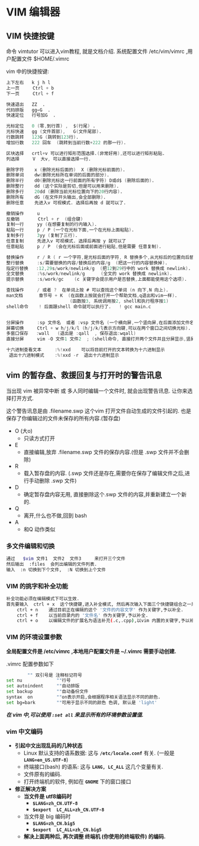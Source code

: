# VIM 编辑器

## VIM 快捷按键

命令 vimtutor 可以进入vim教程, 就是文档介绍. 系统配置文件 /etc/vim/vimrc ,用户配置文件 $HOME/.vimrc

vim 中的快捷按键:

```d
上下左右   k j h l
上一页     Ctrl + b
下一页     Ctrl + f

快速退出   ZZ  .
代码排版   gg=G  .
快速定位   行号加G  .

光标定位   0 (零,到行首) ,  $(行尾) .
光标快速   gg (文件首部),   G(文件尾部).
行数跳转   123G (跳转到123行).
增加行数   222 回车  (跳转到当前行数+222 的那一行).

区块选择   crtl+v 可以进行矩形范围选择.(非常好用),还可以进行矩形粘贴.
列选择     V  大v, 可以直接选择一行.

删除字符    x (删除光标后面的)  X (删除光标前面的).
删除单词    dw(删除光标所在单词的后面的部分).
删除半行    d0(删除光标这一行前面的所有字符) D或d$ (删除后面的).
删除整行    dd (这个实际是剪切,但是可以用来删除).
删除多行    20dd (删除当前光标位置向下的20行内容).
删除所有    dG (在文件开头输出,会全部删除).
删除任意    先进入v 可视模式. 选择后再按 d 就可以了.

撤销操作     u
反撤销       Ctrl + r  (组合键)
复制一行     yy (在想要复制的行内输入).
粘贴一行     p / P (一个在光标下面,一个在光标上面粘贴). 
复制多行     3yy (复制了三行).
任意复制     先进入v 可视模式. 选择后再按 y 就可以了
任意粘贴     p / P  (会在光标后面或前面进行粘贴,但是需要 任意复制).

替换操作     r / R ( r 一个字符,是光标后面的字符, R 替换多个,从光标后的位置向后替换).
整行替换     :s/需要替换的内容/替换后的内容/g  (把这一行的内容替换掉).
指定行替换   :12,29s/work/newlink/g  (把12到29行中的 work 替换成 newlink).
全文替换     :%s/work/newlink/g      (全文的 work 替换成 newlink).
提示替换     :s/work/gc    (c 关键字会提示用户是否替换,上面都能使用这个选项).

查找操作     / 或者 ?  在单词上按 # 可以查找这个单词 (n 向下,N 向上).
man文档      章节号 + K  (在函数上按就会打开一个帮助文档,q退出和vim一样).
                        (函数按3, 系统调用按2, shell和执行程序按1)
shell命令    ! 后面跟shell 命令就可以执行了.   ! gcc main.c


分屏操作     :sp 文件名  或者 :vsp 文件名 (一个横向屏,一个竖向屏,在后面添加文件名就能打开两个不同文件).
屏幕切换     Ctrl + w h/j/k/l (h/j/k/l表示方向键,可以在两个窗口之间切换光标).
多窗口保存   :wall   (退出是 :qall  , 保存退出:wqall)
直接分屏     vim -O 文件1 文件2  ; (shell命令, 直接打开两个文件并且分屏显示,竖屏)

十六进制查看文本     :%!xxd    可以将目前打开的文本转换为十六进制显示
 退出十六进制模式    :%!xxd -r  退出十六进制显示
```

## vim 的暂存盘、救援回复与打开时的警告讯息

当出现 vim 被异常中断 或 多人同时编辑一个文件时, 就会出现警告讯息. 让你来选择打开方式.

这个警告讯息是由 .filename.swp 这个vim 打开文件自动生成的文件引起的. 也是保存了你编辑过的文件未保存的所有内容.\(暂存盘\)

* O   \(大o\)
  * 只读方式打开
* E  
  * 直接编辑,放弃 .filename.swp 文件的保存内容.\(但是 .swp 文件并不会删除\)
* R
  * 载入暂存盘的内容. \(.swp 文件还是存在,需要你在保存了编辑文件之后,进行手动删除 .swp 文件\)
* D
  * 确定暂存盘内容无用, 直接删除这个.swp 文件的内容,并重新建立一个新的.
* Q
  * 离开,什么也不做,回到 bash
* A
  * 和Q 动作类似

### 多文件编辑和切换

```bash
通过   $vim 文件1  文件2  文件3     来打开三个文件
然后输出  :files  会列出编辑的文件列表.
输入  :n 切换到下个文件,  :N 切换到上个文件
```

### VIM 的挑字和补全功能

```bash
补全功能必须在编辑模式下可以生效.
首先要输入  ctrl + x  这个快捷键,进入补全模式, 然后再次输入下面三个快捷键组合之一来达到目的.
    ctrl + n    通过目前正在编辑的这个 '文件的内容文字' 作为关键字,予以补全.
    ctrl + f    以当前目录内的 '文件名' 作为关键字,予以补全.
    ctrl + o    以编辑文件的扩展名为语法补充(.c,.cpp),以vim 内置的关键字,予以补全
```

### VIM 的环境设置参数 

**全局配置文件是 /etc/vimrc  ,本地用户配置文件是  ~/.vimrc  需要手动创建.**

.vimrc 配置参数如下

```bash
        "" 双引号是 注释标记符号
set nu             ""行号
set autoindent     ""自动排版
set backup         ""自动备份文件
syntax  on         ""on表示开启,会根据程序相关语法显示不同的颜色.
set bg=bark        ""可用于显示不同的颜色 色调, 默认是 'light'
```

_**在 vim 中,可以使用 `:set all`  来显示所有的环境参数设置值.**_

### vim 中文编码

* **引起中文出现乱码的几种状态**
  * Linux 默认支持的语系数据: 这与 **`/etc/locale.conf`**  有关. \(一般是 **`LANG=en_US.UTF-8`**\)
  * 终端接口\(bash\) 的语系:  这与 **`LANG, LC_ALL`** 这几个变量有关. 
  * 文件原有的编码.
  * 打开终端机的软件,  例如在 **`GNOME`** 下的窗口接口
* **修正解决方案**
  * **当文件是 utf8编码时**
    * **`$LANG=zh_CN.UTF-8`**  
    * **`$export  LC_ALL=zh_CN.UTF-8`**
  * 当文件是 big 编码时
    * **`$LANG=zh_CN.big5`**
    * **`$export  LC_ALL=zh_CN.big5`**
  * **解决上面两种后, 再次调整 终端机 \(你使用的终端软件\) 的编码.**

